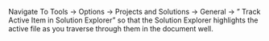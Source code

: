 ﻿Navigate To Tools -> Options -> Projects and Solutions -> General -> ” Track Active Item in Solution Explorer” so that the Solution Explorer highlights the active file as you traverse through them in the document well.